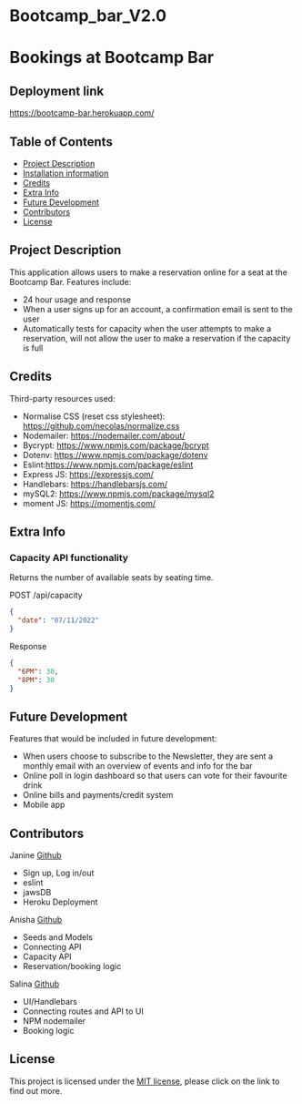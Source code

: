 # Bootcamp_bar_V2.0

# Bookings at Bootcamp Bar

## Deployment link

<https://bootcamp-bar.herokuapp.com/>

## Table of Contents

- [Project Description](#description)
- [Installation information](#Installation)
- [Credits](#Credits)
- [Extra Info](#Info)
- [Future Development](#future-development)
- [Contributors](#contributors)
- [License](#license)

## Project Description

 This application allows users to make a reservation online for a seat at the Bootcamp Bar. Features include:

- 24 hour usage and response
- When a user signs up for an account, a confirmation email is sent to the user
- Automatically tests for capacity when the user attempts to make a reservation, will not allow the user to make a reservation if the capacity is full

## Credits

Third-party resources used:

- Normalise CSS (reset css stylesheet): <https://github.com/necolas/normalize.css>
- Nodemailer: <https://nodemailer.com/about/>
- Bycrypt: <https://www.npmjs.com/package/bcrypt>
- Dotenv: <https://www.npmjs.com/package/dotenv>
- Eslint:<https://www.npmjs.com/package/eslint>
- Express JS: <https://expressjs.com/>
- Handlebars: <https://handlebarsjs.com/>
- mySQL2: <https://www.npmjs.com/package/mysql2>
- moment JS: <https://momentjs.com/>

## Extra Info

### Capacity API functionality

Returns the number of available seats by seating time.

POST /api/capacity

```json
{
  "date": "07/11/2022"
}
```

Response

```json
{
  "6PM": 30,
  "8PM": 30
}
```

## Future Development

Features that would be included in future development:

- When users choose to subscribe to the Newsletter, they are sent a monthly email with an overview of events and info for the bar
- Online poll in login dashboard so that users can vote for their favourite drink
- Online bills and payments/credit system
- Mobile app

## Contributors

Janine [Github](https://github.com/jmdg1023)

- Sign up, Log in/out
- eslint
- jawsDB
- Heroku Deployment

Anisha [Github](https://github.com/anisha-sapkota)

- Seeds and Models
- Connecting API
- Capacity API
- Reservation/booking logic

Salina [Github](https://github.com/slingshort)

- UI/Handlebars
- Connecting routes and API to UI
- NPM nodemailer
- Booking logic

## License

This project is licensed under the [MIT license](https://opensource.org/licenses/MIT), please click on the link to find out more.
